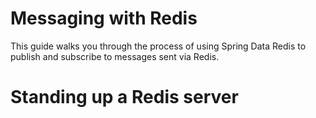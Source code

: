 # Messaging with Redis

This guide walks you through the process of using Spring Data Redis to publish and subscribe to messages sent via Redis.

# Standing up a Redis server